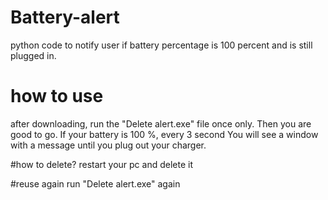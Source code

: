 # Battery-alert
python code to notify user if battery percentage is 100 percent and is still plugged in.

# how to use
after downloading, run the "Delete alert.exe" file once only. Then you are good to go.
If your battery is 100 %, every 3 second You will see a window with a message until you plug out your charger.

#how to delete?
restart your pc 
and delete it

#reuse again
run "Delete alert.exe" again

